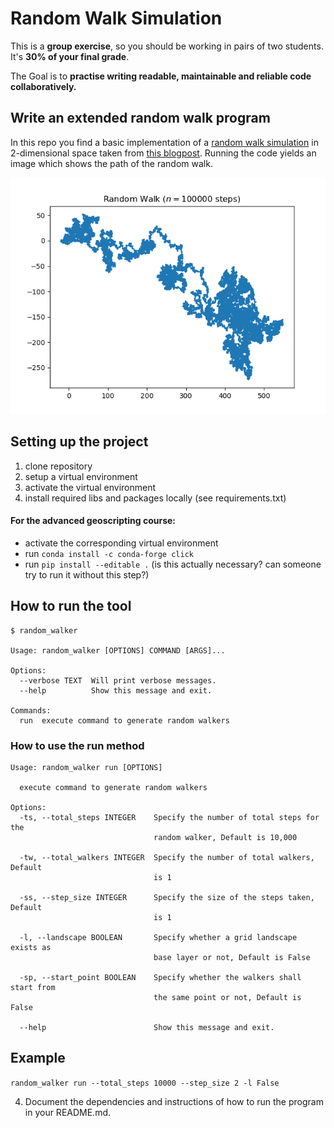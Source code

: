 # Random Walk Simulation

This is a **group exercise**, so you should be working in pairs of two students. It's **30% of your final grade**. 

The Goal is to **practise writing readable, maintainable and reliable code collaboratively.**


## Write an extended random walk program 

In this repo you find a basic implementation of a [random walk simulation](https://en.wikipedia.org/wiki/Random_walk) in 2-dimensional space taken from [this blogpost](https://www.geeksforgeeks.org/random-walk-implementation-python/). Running the code yields an image which shows the path of the random walk. 

![random_walk](rand_walk_100000.png)

## Setting up the project
1. clone repository
2. setup a virtual environment
3. activate the virtual environment
4. install required libs and packages locally (see requirements.txt)

#### For the advanced geoscripting course:
- activate the corresponding virtual environment
- run ``conda install -c conda-forge click``
- run ``pip install --editable .`` (is this actually necessary? can someone try to run it without this step?)


## How to run the tool
````
$ random_walker

Usage: random_walker [OPTIONS] COMMAND [ARGS]...

Options:
  --verbose TEXT  Will print verbose messages.
  --help          Show this message and exit.

Commands:
  run  execute command to generate random walkers
  ````

### How to use the run method
````
Usage: random_walker run [OPTIONS]

  execute command to generate random walkers

Options:
  -ts, --total_steps INTEGER    Specify the number of total steps for the
                                random walker, Default is 10,000

  -tw, --total_walkers INTEGER  Specify the number of total walkers, Default
                                is 1

  -ss, --step_size INTEGER      Specify the size of the steps taken, Default
                                is 1

  -l, --landscape BOOLEAN       Specify whether a grid landscape exists as
                                base layer or not, Default is False

  -sp, --start_point BOOLEAN    Specify whether the walkers shall start from
                                the same point or not, Default is False

  --help                        Show this message and exit.

````

## Example
``random_walker run --total_steps 10000 --step_size 2 -l False``

4. Document the dependencies and instructions of how to run the program in your README.md.


